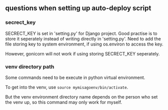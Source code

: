 
## questions when setting up auto-deploy script

### secrect_key

SECRECT_KEY is set in 'setting.py' for Django project. Good practise is to store it seperately instead of writing directly in 'setting.py'. 
Need to add the file storing key to system environment, if using os.environ to access the key.

However, gonicorn will not work if using storing SECRECT_KEY seperately.


### venv directory path

Some commands need to be execute in python virtual environment.

To get into the venv, use `source mymisagoenv/bin/activate`.

But the venv environment directory name depends on the person who set the venv up, so this command may only work for myself.